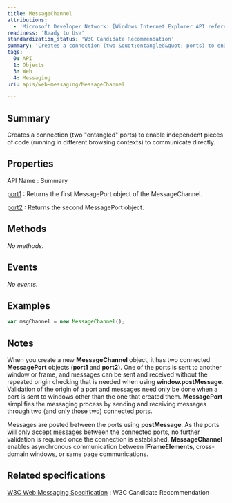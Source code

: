 ```yaml
---
title: MessageChannel
attributions:
  - 'Microsoft Developer Network: [Windows Internet Explorer API reference Article](http://msdn.microsoft.com/en-us/library/ie/hh828809%28v=vs.85%29.aspx)'
readiness: 'Ready to Use'
standardization_status: 'W3C Candidate Recommendation'
summary: 'Creates a connection (two &quot;entangled&quot; ports) to enable independent pieces of code (running in different browsing contexts) to communicate directly.'
tags:
  0: API
  1: Objects
  3: Web
  4: Messaging
uri: apis/web-messaging/MessageChannel

---
```

## Summary

Creates a connection (two &quot;entangled&quot; ports) to enable independent pieces of code (running in different browsing contexts) to communicate directly.

## Properties

API Name
:   Summary

[port1](/apis/web-messaging/MessageChannel/port1)
:   Returns the first MessagePort object of the MessageChannel.

[port2](/apis/web-messaging/MessageChannel/port2)
:   Returns the second MessagePort object.

## Methods

*No methods.*

## Events

*No events.*

## Examples

``` js
var msgChannel = new MessageChannel();
```

## Notes

When you create a new **MessageChannel** object, it has two connected **MessagePort** objects (**port1** and **port2**). One of the ports is sent to another window or frame, and messages can be sent and received without the repeated origin checking that is needed when using **window.postMessage**. Validation of the origin of a port and messages need only be done when a port is sent to windows other than the one that created them. **MessagePort** simplifies the messaging process by sending and receiving messages through two (and only those two) connected ports.

Messages are posted between the ports using **postMessage**. As the ports will only accept messages between the connected ports, no further validation is required once the connection is established. **MessageChannel** enables asynchronous communication between **IFrameElements**, cross-domain windows, or same page communications.

## Related specifications

[W3C Web Messaging Specification](http://www.w3.org/TR/webmessaging/)
:   W3C Candidate Recommendation
